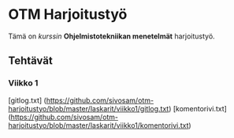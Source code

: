 # OTM Harjoitustyö

Tämä on *kurssin* **Ohjelmistotekniikan menetelmät** harjoitustyö.

## Tehtävät

### Viikko 1
[gitlog.txt] (https://github.com/sivosam/otm-harjoitustyo/blob/master/laskarit/viikko1/gitlog.txt)
[komentorivi.txt] (https://github.com/sivosam/otm-harjoitustyo/blob/master/laskarit/viikko1/komentorivi.txt)
